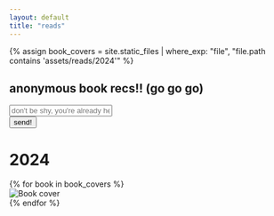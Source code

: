 ```yaml
---
layout: default
title: "reads"
---
```


<script src="https://unpkg.com/masonry-layout@4/dist/masonry.pkgd.min.js"></script>
<script src="https://unpkg.com/imagesloaded@5/imagesloaded.pkgd.min.js"></script>

<div class="reads-container">
  {% assign book_covers = site.static_files | where_exp: "file", "file.path contains 'assets/reads/2024'" %}

  <div class="book-recommendation-form">
    <h2>anonymous book recs!! (go go go)</h2>
    <form id="bookRecommendationForm" action="https://formspree.io/f/xdkollpk" method="POST">
      <div class="form-group">
        <input type="text" id="bookTitle" name="bookTitle" placeholder="don't be shy, you're already here..." required>
      </div>
      <button type="submit">send!</button>
    </form>
  </div>

  <h1 id="2024">2024</h1>

  <div class="book-grid">
    {% for book in book_covers %}
      <div class="book-cover">
        <img src="{{ site.baseurl }}{{ book.path }}" alt="Book cover">
      </div>
    {% endfor %}
  </div>
</div>

<script>
  var elem = document.querySelector('.book-grid');
  var msnry = new Masonry( elem, {
    itemSelector: '.book-cover',
    columnWidth: '.book-cover',
    percentPosition: true
  });

  var imgLoad = imagesLoaded(elem);
  imgLoad.on('done', function() {
    msnry.layout();

    document.querySelectorAll('.book-cover').forEach((cover, index) => {
      setTimeout(() => {
        cover.style.opacity = '1';
      }, index * 50);
    });
  });

  document.getElementById('bookRecommendationForm').addEventListener('submit', function(e) {
    e.preventDefault();
    
    const form = this;
    const formData = new FormData(form);
    form.reset();

    fetch(form.action, {
      method: 'POST',
      body: formData,
      headers: {
        'Accept': 'application/json'
      }
    })
    .then(response => response.json())
    .then(data => {
      if (data.ok) {
        const alert = document.createElement('div');
        alert.className = 'alert';
        alert.textContent = 'thank you! <333';
        document.body.appendChild(alert);

        setTimeout(() => alert.classList.add('show'), 100);

        setTimeout(() => {
          alert.classList.remove('show');
          setTimeout(() => alert.remove(), 300);
        }, 4000);
      }
    })
    .catch(error => {
      console.error('Error:', error);
      alert('oop, something went wrong :^/');
    });
  });
</script>
